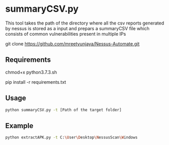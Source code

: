 # summaryCSV.py
This tool takes the path of the directory where all the csv reports generated by nessus is stored as a input and prepars a summaryCSV file which consists of common vulnerabilities present in multiple IPs

git clone https://github.com/mreetyunjaya/Nessus-Automate.git

## Requirements
chmod+x python3.7.3.sh


pip install -r requirements.txt


## Usage
```bash
python summaryCSV.py -t [Path of the target folder]
```

## Example
```bash
python extractAPK.py -t C:\User\Desktop\NessusScan\Windows
```
